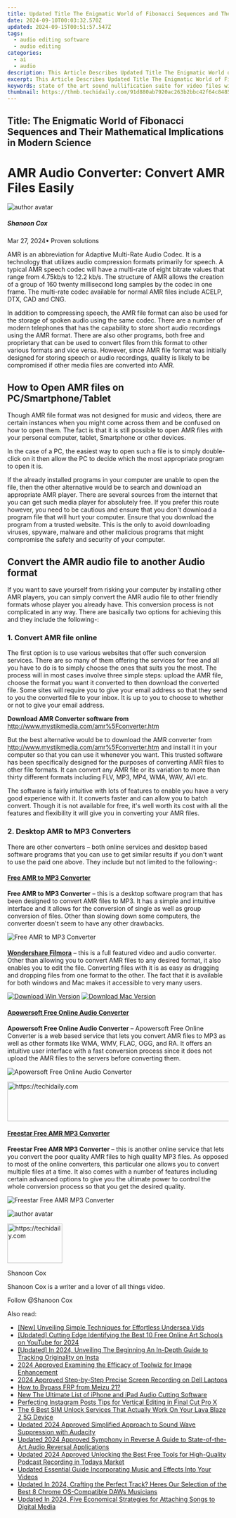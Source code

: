 ```yaml
---
title: Updated Title The Enigmatic World of Fibonacci Sequences and Their Mathematical Implications in Modern Science for 2024
date: 2024-09-10T00:03:32.570Z
updated: 2024-09-15T00:51:57.547Z
tags: 
  - audio editing software
  - audio editing
categories: 
  - ai
  - audio
description: This Article Describes Updated Title The Enigmatic World of Fibonacci Sequences and Their Mathematical Implications in Modern Science for 2024
excerpt: This Article Describes Updated Title The Enigmatic World of Fibonacci Sequences and Their Mathematical Implications in Modern Science for 2024
keywords: state of the art sound nullification suite for video files windowsmac and online applications 2024 release,the definitive list of exceptional sound cancellation software and services for the year 2024,discover the unbeatable selection of cost free audio editing applications for windowsmac updated list 2023,navigating the world of sound from videos techniques for win mac and mobile users,mastering sound manipulation the application of clownfish voice modification tools on discord fortnite and skype,title the enigmatic world of fibonacci sequences and their mathematical implications in modern science,the dynamics of musical tension implementing thematic variations to elevate film scores
thumbnail: https://thmb.techidaily.com/91d880ab7920ac263b2bbc42f64c84854115542d15d4b0d06e6a3ab502cdbe2d.jpg
---
```


## **Title:** The Enigmatic World of Fibonacci Sequences and Their Mathematical Implications in Modern Science

# AMR Audio Converter: Convert AMR Files Easily

![author avatar](https://images.wondershare.com/filmora/article-images/shannon-cox.jpg)

##### Shanoon Cox

 Mar 27, 2024• Proven solutions

AMR is an abbreviation for Adaptive Multi-Rate Audio Codec. It is a technology that utilizes audio compression formats primarily for speech. A typical AMR speech codec will have a multi-rate of eight bitrate values that range from 4.75kb/s to 12.2 kb/s. The structure of AMR allows the creation of a group of 160 twenty millisecond long samples by the codec in one frame. The multi-rate codec available for normal AMR files include ACELP, DTX, CAD and CNG.

In addition to compressing speech, the AMR file format can also be used for the storage of spoken audio using the same codec. There are a number of modern telephones that has the capability to store short audio recordings using the AMR format. There are also other programs, both free and proprietary that can be used to convert files from this format to other various formats and vice versa. However, since AMR file format was initially designed for storing speech or audio recordings, quality is likely to be compromised if other media files are converted into AMR.

## How to Open AMR files on PC/Smartphone/Tablet

Though AMR file format was not designed for music and videos, there are certain instances when you might come across them and be confused on how to open them. The fact is that it is still possible to open AMR files with your personal computer, tablet, Smartphone or other devices.

In the case of a PC, the easiest way to open such a file is to simply double-click on it then allow the PC to decide which the most appropriate program to open it is.

If the already installed programs in your computer are unable to open the file, then the other alternative would be to search and download an appropriate AMR player. There are several sources from the internet that you can get such media player for absolutely free. If you prefer this route however, you need to be cautious and ensure that you don't download a program file that will hurt your computer. Ensure that you download the program from a trusted website. This is the only to avoid downloading viruses, spyware, malware and other malicious programs that might compromise the safety and security of your computer.

## Convert the AMR audio file to another Audio format

If you want to save yourself from risking your computer by installing other AMR players, you can simply convert the AMR audio file to other friendly formats whose player you already have. This conversion process is not complicated in any way. There are basically two options for achieving this and they include the following-:

### 1. Convert AMR file online

The first option is to use various websites that offer such conversion services. There are so many of them offering the services for free and all you have to do is to simply choose the ones that suits you the most. The process will in most cases involve three simple steps: upload the AMR file, choose the format you want it converted to then download the converted file. Some sites will require you to give your email address so that they send to you the converted file to your inbox. It is up to you to choose to whether or not to give your email address.

**Download AMR Converter software from** <http://www.mystikmedia.com/amr%5Fconverter.htm>

But the best alternative would be to download the AMR converter from <http://www.mystikmedia.com/amr%5Fconverter.htm> and install it in your computer so that you can use it whenever you want. This trusted software has been specifically designed for the purposes of converting AMR files to other file formats. It can convert any AMR file or its variation to more than thirty different formats including FLV, MP3, MP4, WMA, WAV, AVI etc.

The software is fairly intuitive with lots of features to enable you have a very good experience with it. It converts faster and can allow you to batch convert. Though it is not available for free, it's well worth its cost with all the features and flexibility it will give you in converting your AMR files.

### 2. Desktop AMR to MP3 Converters

There are other converters – both online services and desktop based software programs that you can use to get similar results if you don't want to use the paid one above. They include but not limited to the following-:

#### [Free AMR to MP3 Converter](https://download.cnet.com/Free-AMR-to-MP3-Converter/3000-2140%5F4-76054688.html)

**Free AMR to MP3 Converter** – this is a desktop software program that has been designed to convert AMR files to MP3\. It has a simple and intuitive interface and it allows for the conversion of single as well as group conversion of files. Other than slowing down some computers, the converter doesn't seem to have any other drawbacks.

![ Free AMR to MP3 Converter](https://images.wondershare.com/filmora/article-images/arm-to-mp3-converter.jpg)

#### [](http://cms40.wondershare.cn/)

[**Wondershare Filmora**](https://tools.techidaily.com/wondershare/filmora/download/) – this is a full featured video and audio converter. Other than allowing you to convert AMR files to any desired format, it also enables you to edit the file. Converting files with it is as easy as dragging and dropping files from one format to the other. The fact that it is available for both windows and Mac makes it accessible to very many users.

[![Download Win Version](https://images.wondershare.com/filmora/guide/download-btn-win.jpg)](https://tools.techidaily.com/wondershare/filmora/download/) [![Download Mac Version](https://images.wondershare.com/filmora/guide/download-btn-mac.jpg)](https://tools.techidaily.com/wondershare/filmora/download/)

#### [Apowersoft Free Online Audio Converter](https://www.apowersoft.com/free-online-video-converter)

**Apowersoft Free Online Audio Converter** – Apowersoft Free Online Converter is a web based service that lets you convert AMR files to MP3 as well as other formats like WMA, WMV, FLAC, OGG, and RA. It offers an intuitive user interface with a fast conversion process since it does not upload the AMR files to the servers before converting them.

![Apowersoft Free Online Audio Converter ](https://images.wondershare.com/filmora/article-images/apowersoft-free.jpg)

<!-- affiliate ads begin -->
<a href="https://appsumo.8odi.net/c/5597632/2130875/7443" target="_top" id="2130875">
  <img src="//a.impactradius-go.com/display-ad/7443-2130875" border="0" alt="https://techidaily.com" width="728" height="90"/>
</a>
<img height="0" width="0" src="https://appsumo.8odi.net/i/5597632/2130875/7443" style="position:absolute;visibility:hidden;" border="0" />
<!-- affiliate ads end -->

#### [Freestar Free AMR MP3 Converter](https://freestar-amr-mp3-converter.en.softonic.com/)

**Freestar Free AMR MP3 Converter** – this is another online service that lets you convert the poor quality AMR files to high quality MP3 files. As opposed to most of the online converters, this particular one allows you to convert multiple files at a time. It also comes with a number of features including certain advanced options to give you the ultimate power to control the whole conversion process so that you get the desired quality.

![Freestar Free AMR MP3 Converter ](https://images.wondershare.com/filmora/article-images/freestar-amr-mp3-converter.jpg)

![author avatar](https://images.wondershare.com/filmora/article-images/shannon-cox.jpg)

<!-- affiliate ads begin -->
<a href="https://aligracehair.sjv.io/c/5597632/2135395/19272" target="_top" id="2135395">
  <img src="//a.impactradius-go.com/display-ad/19272-2135395" border="0" alt="https://techidaily.com" width="125" height="90"/>
</a>
<img height="0" width="0" src="https://aligracehair.sjv.io/i/5597632/2135395/19272" style="position:absolute;visibility:hidden;" border="0" />
<!-- affiliate ads end -->

Shanoon Cox

Shanoon Cox is a writer and a lover of all things video.

Follow @Shanoon Cox

<ins class="adsbygoogle"
      style="display:block"
      data-ad-client="ca-pub-7571918770474297"
      data-ad-slot="8358498916"
      data-ad-format="auto"
      data-full-width-responsive="true"></ins>

<span class="atpl-alsoreadstyle">Also read:</span>
<div><ul>
<li><a href="https://some-approaches.techidaily.com/new-unveiling-simple-techniques-for-effortless-undersea-vids/"><u>[New] Unveiling Simple Techniques for Effortless Undersea Vids</u></a></li>
<li><a href="https://facebook-video-footage.techidaily.com/updated-cutting-edge-identifying-the-best-10-free-online-art-schools-on-youtube-for-2024/"><u>[Updated] Cutting Edge Identifying the Best 10 Free Online Art Schools on YouTube for 2024</u></a></li>
<li><a href="https://instagram-videos.techidaily.com/updated-in-2024-unveiling-the-beginning-an-in-depth-guide-to-tracking-originality-on-insta/"><u>[Updated] In 2024, Unveiling The Beginning An In-Depth Guide to Tracking Originality on Insta</u></a></li>
<li><a href="https://some-techniques.techidaily.com/2024-approved-examining-the-efficacy-of-toolwiz-for-image-enhancement/"><u>2024 Approved Examining the Efficacy of Toolwiz for Image Enhancement</u></a></li>
<li><a href="https://screen-recording.techidaily.com/2024-approved-step-by-step-precise-screen-recording-on-dell-laptops/"><u>2024 Approved Step-by-Step Precise Screen Recording on Dell Laptops</u></a></li>
<li><a href="https://android-frp.techidaily.com/how-to-bypass-frp-from-meizu-21-by-drfone-android/"><u>How to Bypass FRP from Meizu 21?</u></a></li>
<li><a href="https://audio-editing.techidaily.com/new-the-ultimate-list-of-iphone-and-ipad-audio-cutting-software/"><u>New The Ultimate List of iPhone and iPad Audio Cutting Software</u></a></li>
<li><a href="https://instagram-video-recordings.techidaily.com/perfecting-instagram-posts-tips-for-vertical-editing-in-final-cut-pro-x/"><u>Perfecting Instagram Posts Tips for Vertical Editing in Final Cut Pro X</u></a></li>
<li><a href="https://sim-unlock.techidaily.com/the-6-best-sim-unlock-services-that-actually-work-on-your-lava-blaze-2-5g-device-by-drfone-android/"><u>The 6 Best SIM Unlock Services That Actually Work On Your Lava Blaze 2 5G Device</u></a></li>
<li><a href="https://audio-editing.techidaily.com/updated-2024-approved-simplified-approach-to-sound-wave-suppression-with-audacity/"><u>Updated 2024 Approved Simplified Approach to Sound Wave Suppression with Audacity</u></a></li>
<li><a href="https://audio-editing.techidaily.com/updated-2024-approved-symphony-in-reverse-a-guide-to-state-of-the-art-audio-reversal-applications/"><u>Updated 2024 Approved Symphony in Reverse A Guide to State-of-the-Art Audio Reversal Applications</u></a></li>
<li><a href="https://audio-editing.techidaily.com/updated-2024-approved-unlocking-the-best-free-tools-for-high-quality-podcast-recording-in-todays-market/"><u>Updated 2024 Approved Unlocking the Best Free Tools for High-Quality Podcast Recording in Todays Market</u></a></li>
<li><a href="https://audio-editing.techidaily.com/updated-essential-guide-incorporating-music-and-effects-into-your-videos/"><u>Updated Essential Guide Incorporating Music and Effects Into Your Videos</u></a></li>
<li><a href="https://audio-editing.techidaily.com/updated-in-2024-crafting-the-perfect-track-heres-our-selection-of-the-best-8-chrome-os-compatible-daws-musicians/"><u>Updated In 2024, Crafting the Perfect Track? Heres Our Selection of the Best 8 Chrome OS-Compatible DAWs Musicians</u></a></li>
<li><a href="https://audio-editing.techidaily.com/updated-in-2024-five-economical-strategies-for-attaching-songs-to-digital-media/"><u>Updated In 2024, Five Economical Strategies for Attaching Songs to Digital Media</u></a></li>
</ul></div>

